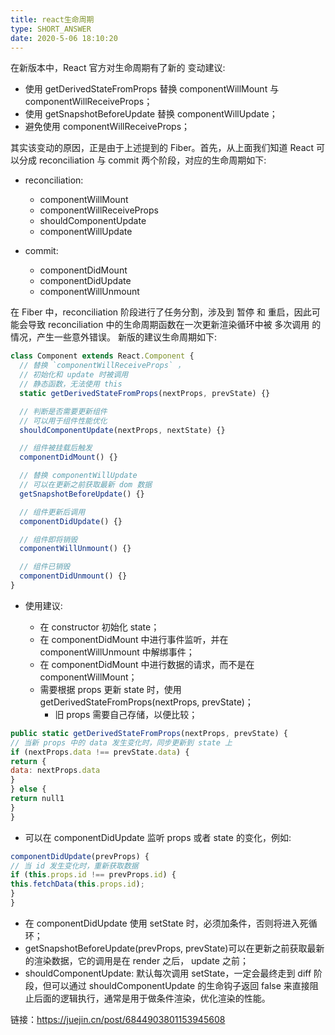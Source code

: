 ```yaml
---
title: react生命周期
type: SHORT_ANSWER
date: 2020-5-06 18:10:20
---
```


在新版本中，React 官方对生命周期有了新的 变动建议:

- 使用 getDerivedStateFromProps 替换 componentWillMount 与 componentWillReceiveProps；
- 使用 getSnapshotBeforeUpdate 替换 componentWillUpdate；
- 避免使用 componentWillReceiveProps；

其实该变动的原因，正是由于上述提到的 Fiber。首先，从上面我们知道 React 可以分成 reconciliation 与 commit 两个阶段，对应的生命周期如下:

- reconciliation:

  - componentWillMount
  - componentWillReceiveProps
  - shouldComponentUpdate
  - componentWillUpdate

- commit:

  - componentDidMount
  - componentDidUpdate
  - componentWillUnmount

在 Fiber 中，reconciliation 阶段进行了任务分割，涉及到 暂停 和 重启，因此可能会导致 reconciliation 中的生命周期函数在一次更新渲染循环中被 多次调用 的情况，产生一些意外错误。
新版的建议生命周期如下:

```js
class Component extends React.Component {
  // 替换 `componentWillReceiveProps` ，
  // 初始化和 update 时被调用
  // 静态函数，无法使用 this
  static getDerivedStateFromProps(nextProps, prevState) {}

  // 判断是否需要更新组件
  // 可以用于组件性能优化
  shouldComponentUpdate(nextProps, nextState) {}

  // 组件被挂载后触发
  componentDidMount() {}

  // 替换 componentWillUpdate
  // 可以在更新之前获取最新 dom 数据
  getSnapshotBeforeUpdate() {}

  // 组件更新后调用
  componentDidUpdate() {}

  // 组件即将销毁
  componentWillUnmount() {}

  // 组件已销毁
  componentDidUnmount() {}
}
```

- 使用建议:

  - 在 constructor 初始化 state；
  - 在 componentDidMount 中进行事件监听，并在 componentWillUnmount 中解绑事件；
  - 在 componentDidMount 中进行数据的请求，而不是在 componentWillMount；
  - 需要根据 props 更新 state 时，使用 getDerivedStateFromProps(nextProps, prevState)；
    - 旧 props 需要自己存储，以便比较；

```js
public static getDerivedStateFromProps(nextProps, prevState) {
// 当新 props 中的 data 发生变化时，同步更新到 state 上
if (nextProps.data !== prevState.data) {
return {
data: nextProps.data
}
} else {
return null1
}
}
```

- 可以在 componentDidUpdate 监听 props 或者 state 的变化，例如:

```js
componentDidUpdate(prevProps) {
// 当 id 发生变化时，重新获取数据
if (this.props.id !== prevProps.id) {
this.fetchData(this.props.id);
}
}
```

- 在 componentDidUpdate 使用 setState 时，必须加条件，否则将进入死循环；
- getSnapshotBeforeUpdate(prevProps, prevState)可以在更新之前获取最新的渲染数据，它的调用是在 render 之后， update 之前；
- shouldComponentUpdate: 默认每次调用 setState，一定会最终走到 diff 阶段，但可以通过 shouldComponentUpdate 的生命钩子返回 false 来直接阻止后面的逻辑执行，通常是用于做条件渲染，优化渲染的性能。

链接：https://juejin.cn/post/6844903801153945608
